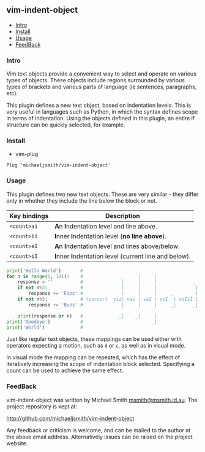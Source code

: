## vim-indent-object

<!-- vim-markdown-toc GFM -->

- [Intro](#intro)
- [Install](#install)
- [Usage](#usage)
- [FeedBack](#feedback)

<!-- vim-markdown-toc -->

### Intro

Vim text objects provide a convenient way to select and operate on various
types of objects. These objects include regions surrounded by various types of
brackets and various parts of language (ie sentences, paragraphs, etc).

This plugin defines a new text object, based on indentation levels. This is
very useful in languages such as Python, in which the syntax defines scope in
terms of indentation. Using the objects defined in this plugin, an entire if
structure can be quickly selected, for example.

### Install

- vim-plug

```vim
Plug 'michaeljsmith/vim-indent-object'
```

### Usage

This plugin defines two new text objects. These are very similar - they differ
only in whether they include the line below the block or not.

| Key bindings | Description                                                 |
| ------------ | ----------------------------------------------------------- |
| `<count>ai`  | **A**n **I**ndentation level and line above.                |
| `<count>ii`  | **I**nner **I**ndentation level (**no line above**).        |
| `<count>aI`  | **A**n **I**ndentation level and lines above/below.         |
| `<count>iI`  | **I**nner **I**ndentation level (current line and below).   |


```python
print('Hello World')       #                   _     _
for n in range(1, 101):    #             _      |     |
    response = ''          #              |     |     |             _
    if not n%3:            #              |     |     |              |
        response += 'Fizz' #              |     |     |     _        |
    if not n%5:            # (cursor)  vii| vai | vaI | viI  | viIiI |
        response += 'Buzz' #              |     |     |     _|      _|

    print(response or n)   #             _|    _|     |
print('Goodbye')           #                         _|
print('World')             #
```

Just like regular text objects, these mappings can be used either with
operators expecting a motion, such as `d` or `c`, as well as in visual mode.

In visual mode the mapping can be repeated, which has the effect of
iteratively increasing the scope of indentation block selected. Specifying a
count can be used to achieve the same effect.

### FeedBack

vim-indent-object was written by Michael Smith <msmith@msmith.id.au>. The
project repository is kept at:

http://github.com/michaeljsmith/vim-indent-object

Any feedback or criticism is welcome, and can be mailed to the author at the
above email address. Alternatively issues can be raised on the project
website.
